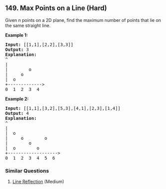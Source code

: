<!--|This file generated by command(leetcode description); DO NOT EDIT.    |-->
<!--+----------------------------------------------------------------------+-->
<!--|@author    Openset <openset.wang@gmail.com>                           |-->
<!--|@link      https://github.com/openset                                 |-->
<!--|@home      https://github.com/openset/leetcode                        |-->
<!--+----------------------------------------------------------------------+-->

## 149. Max Points on a Line (Hard)

<p>Given <em>n</em> points on a 2D plane, find the maximum number of points that lie on the same straight line.</p>

<p><strong>Example 1:</strong></p>

<pre>
<strong>Input:</strong> [[1,1],[2,2],[3,3]]
<strong>Output:</strong> 3
<strong>Explanation:</strong>
^
|
| &nbsp; &nbsp; &nbsp; &nbsp;o
| &nbsp; &nbsp; o
| &nbsp;o &nbsp;
+-------------&gt;
0 &nbsp;1 &nbsp;2 &nbsp;3  4
</pre>

<p><strong>Example 2:</strong></p>

<pre>
<strong>Input:</strong> [[1,1],[3,2],[5,3],[4,1],[2,3],[1,4]]
<strong>Output:</strong> 4
<strong>Explanation:</strong>
^
|
|  o
| &nbsp;&nbsp;&nbsp;&nbsp;o&nbsp;&nbsp;      o
| &nbsp;&nbsp;&nbsp;&nbsp;   o
| &nbsp;o &nbsp;      o
+-------------------&gt;
0 &nbsp;1 &nbsp;2 &nbsp;3 &nbsp;4 &nbsp;5 &nbsp;6
</pre>


### Similar Questions
  1. [Line Reflection](https://github.com/openset/leetcode/tree/master/problems/line-reflection) (Medium)
